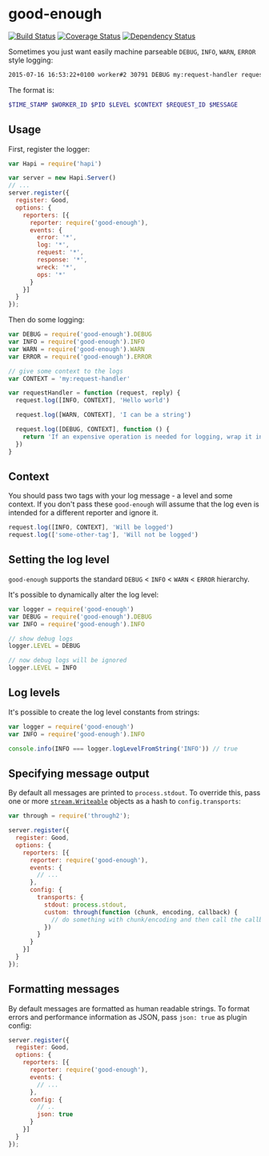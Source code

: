 # good-enough

[![Build Status](https://travis-ci.org/achingbrain/good-enough.svg?branch=master)](https://travis-ci.org/achingbrain/good-enough) [![Coverage Status](https://coveralls.io/repos/achingbrain/good-enough/badge.svg?branch=master&service=github)](https://coveralls.io/github/achingbrain/good-enough?branch=master) [![Dependency Status](https://david-dm.org/achingbrain/good-enough.svg)](https://david-dm.org/achingbrain/good-enough)

Sometimes you just want easily machine parseable `DEBUG`, `INFO`, `WARN`, `ERROR` style logging:

```sh
2015-07-16 16:53:22+0100 worker#2 30791 DEBUG my:request-handler request-id:51236 Hello world
```

The format is:

```sh
$TIME_STAMP $WORKER_ID $PID $LEVEL $CONTEXT $REQUEST_ID $MESSAGE
```

## Usage

First, register the logger:

```javascript
var Hapi = require('hapi')

var server = new Hapi.Server()
// ...
server.register({
  register: Good,
  options: {
    reporters: [{
      reporter: require('good-enough'),
      events: {
        error: '*',
        log: '*',
        request: '*',
        response: '*',
        wreck: '*',
        ops: '*'
      }
    }]
  }
});
```

Then do some logging:

```javascript
var DEBUG = require('good-enough').DEBUG
var INFO = require('good-enough').INFO
var WARN = require('good-enough').WARN
var ERROR = require('good-enough').ERROR

// give some context to the logs
var CONTEXT = 'my:request-handler'

var requestHandler = function (request, reply) {
  request.log([INFO, CONTEXT], 'Hello world')

  request.log([WARN, CONTEXT], 'I can be a string')

  request.log([DEBUG, CONTEXT], function () {
    return 'If an expensive operation is needed for logging, wrap it in a function'.
  })
}
```

## Context

You should pass two tags with your log message - a level and some context.  If you don't pass these `good-enough` will assume that the log even is intended for a different reporter and ignore it.

```javascript
request.log([INFO, CONTEXT], 'Will be logged')
request.log(['some-other-tag'], 'Will not be logged')
```

## Setting the log level

`good-enough` supports the standard `DEBUG` < `INFO` < `WARN` < `ERROR` hierarchy.

It's possible to dynamically alter the log level:

```javascript
var logger = require('good-enough')
var DEBUG = require('good-enough').DEBUG
var INFO = require('good-enough').INFO

// show debug logs
logger.LEVEL = DEBUG

// now debug logs will be ignored
logger.LEVEL = INFO
```

## Log levels

It's possible to create the log level constants from strings:

```javascript
var logger = require('good-enough')
var INFO = require('good-enough').INFO

console.info(INFO === logger.logLevelFromString('INFO')) // true
```

## Specifying message output

By default all messages are printed to `process.stdout`.  To override this, pass one or more [`stream.Writeable`](https://nodejs.org/api/stream.html#stream_class_stream_writable) objects as a hash to `config.transports`:

```javascript
var through = require('through2');

server.register({
  register: Good,
  options: {
    reporters: [{
      reporter: require('good-enough'),
      events: {
        // ...
      },
      config: {
        transports: {
          stdout: process.stdout,
          custom: through(function (chunk, encoding, callback) {
            // do something with chunk/encoding and then call the callback
          })
        }
      }
    }]
  }
});
```

## Formatting messages

By default messages are formatted as human readable strings.  To format errors and performance information as JSON, pass `json: true` as plugin config:

```javascript
server.register({
  register: Good,
  options: {
    reporters: [{
      reporter: require('good-enough'),
      events: {
        // ...
      },
      config: {
        // ..
        json: true
      }
    }]
  }
});
```

